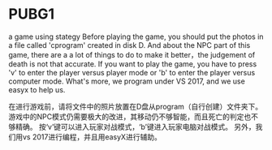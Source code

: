 # PUBG1
a game using stategy
Before playing the game, you should put the photos in a file called 'cprogram' created in disk D. And about the NPC part of this game, 
there are a a lot of things to do to make it better，the judgement of death is not that accurate.
If you want to play the game, you have to press 'v' to enter the player versus player mode or 'b' to enter the player versus computer mode.
What's more, we program under VS 2017, and we use easyx to help us.

在进行游戏前，请将文件中的照片放置在D盘从program（自行创建）文件夹下。
游戏中的NPC模式仍需要极大的改进，其移动仍不够智能，而且死亡的判定也不够精确。
按‘v’键可以进入玩家对战模式，‘b’键进入玩家电脑对战模式。
另外，我们用vs 2017进行编程，并且用easyX进行辅助。
